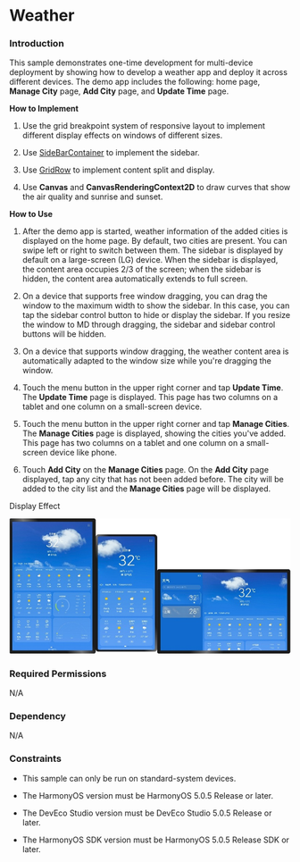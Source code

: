 # Weather

### Introduction

This sample demonstrates one-time development for multi-device deployment by showing how to develop a weather app and deploy it across different devices. The demo app includes the following: home page, **Manage City** page, **Add City** page, and **Update Time** page.

**How to Implement**

1. Use the grid breakpoint system of responsive layout to implement different display effects on windows of different sizes.

2. Use [SideBarContainer](https://gitee.com/openharmony/docs/blob/master/en/application-dev/reference/apis-arkui/arkui-ts/ts-container-sidebarcontainer.md) to implement the sidebar.

3. Use [GridRow](https://gitee.com/openharmony/docs/blob/master/en/application-dev/reference/apis-arkui/arkui-ts/ts-container-gridrow.md) to implement content split and display.

4. Use **Canvas** and **CanvasRenderingContext2D** to draw curves that show the air quality and sunrise and sunset.

**How to Use**

1. After the demo app is started, weather information of the added cities is displayed on the home page. By default, two cities are present. You can swipe left or right to switch between them. The sidebar is displayed by default on a large-screen (LG) device. When the sidebar is displayed, the content area occupies 2/3 of the screen; when the sidebar is hidden, the content area automatically extends to full screen.

2. On a device that supports free window dragging, you can drag the window to the maximum width to show the sidebar. In this case, you can tap the sidebar control button to hide or display the sidebar. If you resize the window to MD through dragging, the sidebar and sidebar control buttons will be hidden.

3. On a device that supports window dragging, the weather content area is automatically adapted to the window size while you're dragging the window.

4. Touch the menu button in the upper right corner and tap **Update Time**. The **Update Time** page is displayed. This page has two columns on a tablet and one column on a small-screen device.

5. Touch the menu button in the upper right corner and tap **Manage Cities**. The **Manage Cities** page is displayed, showing the cities you've added. This page has two columns on a tablet and one column on a small-screen device like phone.

6. Touch **Add City** on the **Manage Cities** page. On the **Add City** page displayed, tap any city that has not been added before. The city will be added to the city list and the **Manage Cities** page will be displayed.

Display Effect

![home](./screenshots/devices/zh/home.png)

### Required Permissions

N/A

### Dependency

N/A

###  Constraints

* This sample can only be run on standard-system devices.

* The HarmonyOS version must be HarmonyOS 5.0.5 Release or later.

* The DevEco Studio version must be DevEco Studio 5.0.5 Release or later.

* The HarmonyOS SDK version must be HarmonyOS 5.0.5 Release SDK or later.